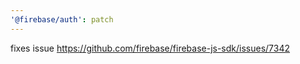 ```yaml
---
'@firebase/auth': patch
---
```


fixes issue https://github.com/firebase/firebase-js-sdk/issues/7342

